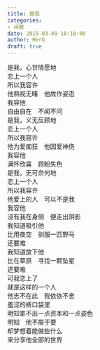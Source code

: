 ```yaml
---  
title: 是我  
categories:  
- 诗歌  
date: 2015-03-09 18:10:00  
author: Herb  
draft: true
---  
```

是我，心甘情愿地  
恋上一个人  
所以我容许  
他熟视无睹　他故作姿态  
我容他  
自由自在　不闻不问    
是我，义无反顾地  
恋上一个人  
所以我容许  
他为爱痴狂　他因爱神伤  
我容他  
满怀欣喜　顾盼失色    
是我，无可奈何地  
恋上一个人  
所以我容许  
他爱上的人　可以不是我  
我容他  
没有我在身侧　便走出阴影    
我知道吸引他  
比用夜空　驯服一匹野马  
还要难  
我知道放下他  
比在草原　寻找一颗坠星  
还要难  
可我恋上了  
就是这样的一个人  
他志不在此　我依依不舍  
羞涩的裤口袋里  
明知拿不出一点资本和一点姿色  
明知　他不屑于要  
却梦想着能做些什么  
来分享他全部的世界